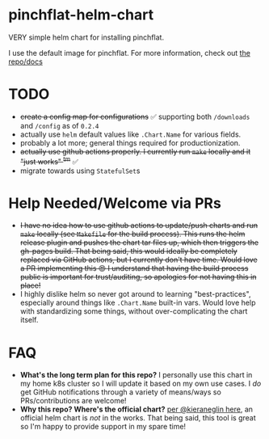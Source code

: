 # pinchflat-helm-chart

VERY simple helm chart for installing pinchflat.

I use the default image for pinchflat. For more information, check out [the repo/docs](https://github.com/kieraneglin/pinchflat)

# TODO

- ~~create a config map for configurations~~ ✅ supporting both `/downloads` and `/config` as of `0.2.4`
- actually use `helm` default values like `.Chart.Name` for various fields.
- probably a lot more; general things required for productionization.
- ~~actually use github actions properly. I currently run `make` locally and it "just works" <sup>tm</sup>~~ ✅
- migrate towards using `StatefulSet`s

# Help Needed/Welcome via PRs

- ~~I have no idea how to use github actions to update/push charts and run `make` locally (see `Makefile` for the build process). This runs the helm release plugin and pushes the chart tar files up, which then triggers the gh-pages build. That being said, this would ideally be completely replaced via GitHub actions, but I currently don't have time. Would love a PR implementing this 😍 I understand that having the build process public is important for trust/auditing, so apologies for not having this in place!~~
- I highly dislike helm so never got around to learning "best-practices", especially around things like `.Chart.Name` built-in vars. Would love help with standardizing some things, without over-complicating the chart itself.

# FAQ

- **What's the long term plan for this repo?** I personally use this chart in my home k8s cluster so I will update it based on my own use cases. I _do_ get GitHub notifications through a variety of means/ways so PRs/contributions are welcome!
- **Why this repo? Where's the official chart?** [per @kieraneglin here](https://github.com/kieraneglin/pinchflat/issues/653), an official helm chart is _not_ in the works. That being said, this tool is great so I'm happy to provide support in my spare time!
